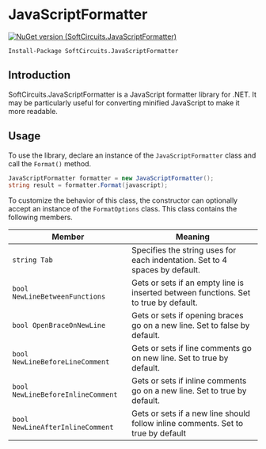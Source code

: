 # JavaScriptFormatter

[![NuGet version (SoftCircuits.JavaScriptFormatter)](https://img.shields.io/nuget/v/SoftCircuits.JavaScriptFormatter.svg?style=flat-square)](https://www.nuget.org/packages/SoftCircuits.JavaScriptFormatter/)

```
Install-Package SoftCircuits.JavaScriptFormatter
```

## Introduction

SoftCircuits.JavaScriptFormatter is a JavaScript formatter library for .NET. It may be particularly useful for converting minified JavaScript to make it more readable.

## Usage

To use the library, declare an instance of the `JavaScriptFormatter` class and call the `Format()` method.

```cs
JavaScriptFormatter formatter = new JavaScriptFormatter();
string result = formatter.Format(javascript);
```

To customize the behavior of this class, the constructor can optionally accept an instance of the `FormatOptions` class. This class contains the following members.

| Member | Meaning |
|---|---|
| `string Tab` | Specifies the string uses for each indentation. Set to 4 spaces by default. |
| `bool NewLineBetweenFunctions` | Gets or sets if an empty line is inserted between functions. Set to true by default. |
| `bool OpenBraceOnNewLine` | Gets or sets if opening braces go on a new line. Set to false by default. |
| `bool NewLineBeforeLineComment` | Gets or sets if line comments go on new line. Set to true by default. |
| `bool NewLineBeforeInlineComment` | Gets or sets if inline comments go on a new line. Set to true by default. |
| `bool NewLineAfterInlineComment` | Gets or sets if a new line should follow inline comments. Set to true by default |
